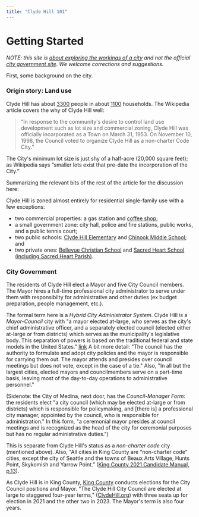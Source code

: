 ```yaml
---
title: "Clyde Hill 101"
---
```


# Getting Started
_NOTE: this site is [about exploring the workings of a city](about.html) and not the official [city government site](https://clydehill.org). We welcome corrections and suggestions._



First, some background on the city.

### Origin story: Land use 
Clyde Hill has about [3300](https://datausa.io/profile/geo/clyde-hill-wa) people in about [1100](https://www.clydehill.org/about-clyde-hill/general-information/) households. The Wikipedia article covers the why of Clyde Hill well:

>“In response to the community's desire to control land use development such as lot size and commercial zoning, Clyde Hill was officially incorporated as a Town on March 31, 1953. On November 10, 1998, the Council voted to organize Clyde Hill as a non-charter Code City.”

The City's minimum lot size is just shy of a half-acre (20,000 square feet); as Wikipedia says “smaller lots exist that pre-date the incorporation of the City.”

Summarizing the relevant bits of the rest of the article for the discussion here: 

Clyde Hill is zoned almost entirely for residential single-family use with a few exceptions: 
- two commercial properties: a gas station and [coffee shop](https://www.queenbeecafe.com);
- a small government zone: city hall, police and fire stations, public works, and a public tennis court;
- two public schools: [Clyde Hill Elementary](https://bsd405.org/clydehill/) and [Chinook Middle School](https://bsd405.org/chinook/); and 
- two private ones: [Bellevue Christian School](https://www.bellevuechristian.org) and [Sacred Heart School (including Sacred Heart Parish)](https://www.sacredheart.org). 

### City Government

The residents of Clyde Hill elect a Mayor and five City Council members. The Mayor hires a full-time professional city administrator to serve under them with responsibilty for administrative and other duties (ex budget preparation, people management, etc.). 

The formal term here is a _Hybrid City Administrator System_. Clyde Hill is a _Mayor-Council_ city with "a mayor elected at-large, who serves as the city's chief administrative officer, and a separately elected council (elected either at-large or from districts) which serves as the municipality's legislative body. This separation of powers is based on the traditional federal and state models in the United States." [link](https://mrsc.org/Home/Explore-Topics/Legal/General-Government/City-and-Town-Forms-of-Government.aspx) A bit more detail: "The council has the authority to formulate and adopt city policies and the mayor is responsible for carrying them out. The mayor attends and presides over council meetings but does not vote, except in the case of a tie." Also, "In all but the largest cities, elected mayors and councilmembers serve on a part-time basis, leaving most of the day-to-day operations to administrative personnel."

(Sidenote: the City of Medina, next door, has the _Council-Manager Form_: the residents elect  "a city council (which may be elected at-large or from districts) which is responsible for policymaking, and [there is] a professional city manager, appointed by the council, who is responsible for administration." In this form, "a ceremonial mayor presides at council meetings and is recognized as the head of the city for ceremonial purposes but has no regular administrative duties.")

This is separate from Clyde Hill's status as a _non-charter code_ city (mentioned above). Also, "All cities in King County are “non-charter code” cities, except the city of Seattle and the towns of Beaux Arts Village, Hunts Point, Skykomish and Yarrow Point.” ([King County 2021 Candidate Manual, p.13](https://kingcounty.gov/~/media/depts/elections/for-candidates/pdfs/candidate-manual.ashx?la=en)).

As Clyde Hill is in King County, [King County](https://kingcounty.gov/depts/elections/about-us.aspx) conducts elections for the City Council positions and Mayor. "The Clyde Hill City Council are elected at large to staggered four-year terms," ([ClydeHill.org](https://www.clydehill.org/government/council)) with three seats up for election in 2021 and the other two in 2023. The Mayor's term is also four years. 

